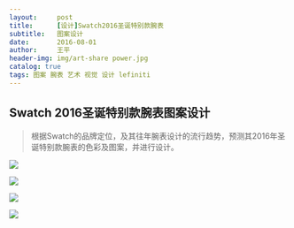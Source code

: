 ```yaml
---
layout:     post
title:      [设计]Swatch2016圣诞特别款腕表
subtitle:   图案设计
date:       2016-08-01
author:     王平
header-img: img/art-share power.jpg
catalog: true
tags: 图案 腕表 艺术 视觉 设计 lefiniti
---
```


## Swatch 2016圣诞特别款腕表图案设计

> 根据Swatch的品牌定位，及其往年腕表设计的流行趋势，预测其2016年圣诞特别款腕表的色彩及图案，并进行设计。



![](https://ws1.sinaimg.cn/large/0069RVTdgy1fu22whzxisj31kw148dmf.jpg)

![](https://ws1.sinaimg.cn/large/0069RVTdgy1fu22whlazuj31kw148gu4.jpg)

![](https://ws4.sinaimg.cn/large/0069RVTdgy1fu22wh63ipj31kw148qbf.jpg)

![](https://ws2.sinaimg.cn/large/0069RVTdgy1fu22wgpf34j31kw148gt4.jpg)

